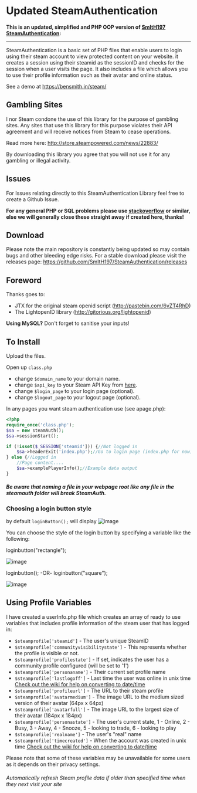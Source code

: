 # Updated SteamAuthentication

__This is an updated, simplified and PHP OOP version of [SmItH197 SteamAuthentication](https://github.com/SmItH197/SteamAuthentication):__

---

SteamAuthentication is a basic set of PHP files that enable users to login using their steam account to view protected content on your website. it creates a session using their steamid as the sessionID and checks for the session when a user visits the page. It also includes a file which allows you to use their profile information such as their avatar and online status.

See a demo at https://bensmith.in/steam/

## Gambling Sites

I nor Steam condone the use of this library for the purpose of gambling sites. Any sites that use this library for this purpose violates their API agreement and will receive notices from Steam to cease operations.

Read more here:
http://store.steampowered.com/news/22883/

By downloading this library you agree that you will not use it for any gambling or illegal activity.

## Issues

For Issues relating directly to this SteamAuthentication Library feel free to create a Github Issue.

**For any general PHP or SQL problems please use [stackoverflow](http://stackoverflow.com/) or similar,
else we will generally close these straight away if created here, thanks!**

## Download

Please note the main repository is constantly being updated so may contain bugs and other bleeding edge risks. For a stable download please visit the releases page: https://github.com/SmItH197/SteamAuthentication/releases

## Foreword

Thanks goes to:
- JTX for the original steam openid script (http://pastebin.com/6vZT4RhD)
- The LightopenID library (http://gitorious.org/lightopenid)

**Using MySQL?** Don't forget to sanitise your inputs!

## To Install

Upload the files.

Open up `class.php` 
- change `$domain_name` to your domain name.
- change `$api_key` to your Steam API Key from [here](http://steamcommunity.com/dev/apikey).
- change `$login_page` to your login page (optional).
- change `$logout_page` to your logout page (optional).


In any pages you want steam authentication use (see apage.php):


```php
<?php
require_once('class.php');
$sa = new steamAuth();
$sa->sessionStart();

if (!isset($_SESSION['steamid'])) {//Not logged in
    $sa->headerExit('index.php');//Go to login page (index.php for now)
} else {//Logged in
    //Page content....
    $sa->examplePlayerInfo();//Example data output
}
```

##### Be aware that naming a file in your webpage root like any file in the steamauth folder will break SteamAuth.

### Choosing a login button style

by default `loginButton();` will display ![image](https://steamcommunity-a.akamaihd.net/public/images/signinthroughsteam/sits_02.png)

You can choose the style of the login button by specifying a variable like the following:

loginbutton("rectangle"); 

![image](https://steamcommunity-a.akamaihd.net/public/images/signinthroughsteam/sits_01.png)


loginbutton();
-OR-
loginbutton("square"); 

![image](https://steamcommunity-a.akamaihd.net/public/images/signinthroughsteam/sits_02.png)

    
## Using Profile Variables

I have created a userInfo.php file which creates an array of ready to use variables that includes profile information of the steam user that has logged in:

* `$steamprofile['steamid']` - The user's unique SteamID
* `$steamprofile['communityvisibilitystate']` - This represents whether the profile is visible or not.
* `$steamprofile['profilestate']` - If set, indicates the user has a community profile configured (will be set to '1')
* `$steamprofile['personaname']` - Their current set profile name
* `$steamprofile['lastlogoff']` - Last time the user was online in unix time [Check out the wiki for help on converting to date/time](https://github.com/SmItH197/SteamAuthentication/wiki/Converting-Unix-Time-Stamp)
* `$steamprofile['profileurl']` - The URL to their steam profile
* `$steamprofile['avatarmedium']` - The image URL to the medium sized version of their avatar (64px x 64px)
* `$steamprofile['avatarfull']` - The image URL to the largest size of their avatar (184px x 184px)
* `$steamprofile['personastate']` - The user's current state, 1 - Online, 2 - Busy, 3 - Away, 4 - Snooze, 5 - looking to trade, 6 - looking to play
* `$steamprofile['realname']` - The user's "real" name
* `$steamprofile['timecreated']` - When the account was created in unix time [Check out the wiki for help on converting to date/time](https://github.com/SmItH197/SteamAuthentication/wiki/Converting-Unix-Time-Stamp)

Please note that some of these variables may be unavailable for some users as it depends on their privacy settings. 

###### Automatically refresh Steam profile data if older than specified time when they next visit your site